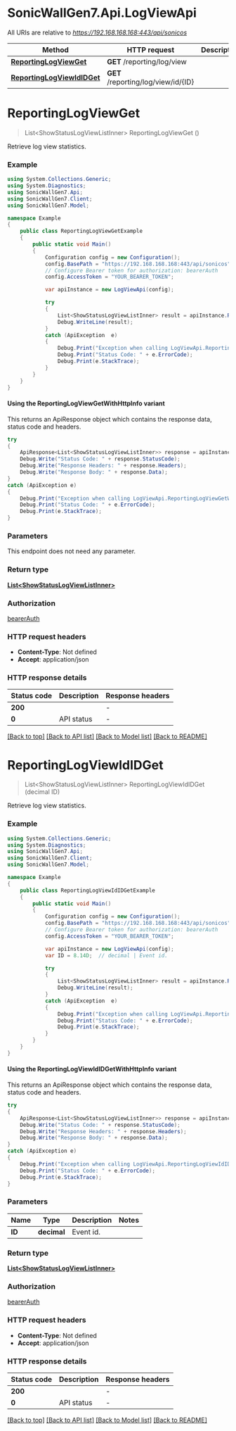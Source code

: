 # SonicWallGen7.Api.LogViewApi

All URIs are relative to *https://192.168.168.168:443/api/sonicos*

| Method | HTTP request | Description |
|--------|--------------|-------------|
| [**ReportingLogViewGet**](LogViewApi.md#reportinglogviewget) | **GET** /reporting/log/view |  |
| [**ReportingLogViewIdIDGet**](LogViewApi.md#reportinglogviewididget) | **GET** /reporting/log/view/id/{ID} |  |

<a id="reportinglogviewget"></a>
# **ReportingLogViewGet**
> List&lt;ShowStatusLogViewListInner&gt; ReportingLogViewGet ()



Retrieve log view statistics.

### Example
```csharp
using System.Collections.Generic;
using System.Diagnostics;
using SonicWallGen7.Api;
using SonicWallGen7.Client;
using SonicWallGen7.Model;

namespace Example
{
    public class ReportingLogViewGetExample
    {
        public static void Main()
        {
            Configuration config = new Configuration();
            config.BasePath = "https://192.168.168.168:443/api/sonicos";
            // Configure Bearer token for authorization: bearerAuth
            config.AccessToken = "YOUR_BEARER_TOKEN";

            var apiInstance = new LogViewApi(config);

            try
            {
                List<ShowStatusLogViewListInner> result = apiInstance.ReportingLogViewGet();
                Debug.WriteLine(result);
            }
            catch (ApiException  e)
            {
                Debug.Print("Exception when calling LogViewApi.ReportingLogViewGet: " + e.Message);
                Debug.Print("Status Code: " + e.ErrorCode);
                Debug.Print(e.StackTrace);
            }
        }
    }
}
```

#### Using the ReportingLogViewGetWithHttpInfo variant
This returns an ApiResponse object which contains the response data, status code and headers.

```csharp
try
{
    ApiResponse<List<ShowStatusLogViewListInner>> response = apiInstance.ReportingLogViewGetWithHttpInfo();
    Debug.Write("Status Code: " + response.StatusCode);
    Debug.Write("Response Headers: " + response.Headers);
    Debug.Write("Response Body: " + response.Data);
}
catch (ApiException e)
{
    Debug.Print("Exception when calling LogViewApi.ReportingLogViewGetWithHttpInfo: " + e.Message);
    Debug.Print("Status Code: " + e.ErrorCode);
    Debug.Print(e.StackTrace);
}
```

### Parameters
This endpoint does not need any parameter.
### Return type

[**List&lt;ShowStatusLogViewListInner&gt;**](ShowStatusLogViewListInner.md)

### Authorization

[bearerAuth](../README.md#bearerAuth)

### HTTP request headers

 - **Content-Type**: Not defined
 - **Accept**: application/json


### HTTP response details
| Status code | Description | Response headers |
|-------------|-------------|------------------|
| **200** |  |  -  |
| **0** | API status |  -  |

[[Back to top]](#) [[Back to API list]](../README.md#documentation-for-api-endpoints) [[Back to Model list]](../README.md#documentation-for-models) [[Back to README]](../README.md)

<a id="reportinglogviewididget"></a>
# **ReportingLogViewIdIDGet**
> List&lt;ShowStatusLogViewListInner&gt; ReportingLogViewIdIDGet (decimal ID)



Retrieve log view statistics.

### Example
```csharp
using System.Collections.Generic;
using System.Diagnostics;
using SonicWallGen7.Api;
using SonicWallGen7.Client;
using SonicWallGen7.Model;

namespace Example
{
    public class ReportingLogViewIdIDGetExample
    {
        public static void Main()
        {
            Configuration config = new Configuration();
            config.BasePath = "https://192.168.168.168:443/api/sonicos";
            // Configure Bearer token for authorization: bearerAuth
            config.AccessToken = "YOUR_BEARER_TOKEN";

            var apiInstance = new LogViewApi(config);
            var ID = 8.14D;  // decimal | Event id.

            try
            {
                List<ShowStatusLogViewListInner> result = apiInstance.ReportingLogViewIdIDGet(ID);
                Debug.WriteLine(result);
            }
            catch (ApiException  e)
            {
                Debug.Print("Exception when calling LogViewApi.ReportingLogViewIdIDGet: " + e.Message);
                Debug.Print("Status Code: " + e.ErrorCode);
                Debug.Print(e.StackTrace);
            }
        }
    }
}
```

#### Using the ReportingLogViewIdIDGetWithHttpInfo variant
This returns an ApiResponse object which contains the response data, status code and headers.

```csharp
try
{
    ApiResponse<List<ShowStatusLogViewListInner>> response = apiInstance.ReportingLogViewIdIDGetWithHttpInfo(ID);
    Debug.Write("Status Code: " + response.StatusCode);
    Debug.Write("Response Headers: " + response.Headers);
    Debug.Write("Response Body: " + response.Data);
}
catch (ApiException e)
{
    Debug.Print("Exception when calling LogViewApi.ReportingLogViewIdIDGetWithHttpInfo: " + e.Message);
    Debug.Print("Status Code: " + e.ErrorCode);
    Debug.Print(e.StackTrace);
}
```

### Parameters

| Name | Type | Description | Notes |
|------|------|-------------|-------|
| **ID** | **decimal** | Event id. |  |

### Return type

[**List&lt;ShowStatusLogViewListInner&gt;**](ShowStatusLogViewListInner.md)

### Authorization

[bearerAuth](../README.md#bearerAuth)

### HTTP request headers

 - **Content-Type**: Not defined
 - **Accept**: application/json


### HTTP response details
| Status code | Description | Response headers |
|-------------|-------------|------------------|
| **200** |  |  -  |
| **0** | API status |  -  |

[[Back to top]](#) [[Back to API list]](../README.md#documentation-for-api-endpoints) [[Back to Model list]](../README.md#documentation-for-models) [[Back to README]](../README.md)

